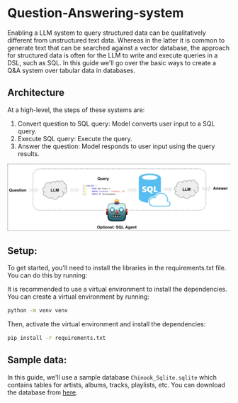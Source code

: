 # Question-Answering-system

Enabling a LLM system to query structured data can be qualitatively different from unstructured text data. Whereas in the latter it is common to generate text that can be searched against a vector database, the approach for structured data is often for the LLM to write and execute queries in a DSL, such as SQL. In this guide we'll go over the basic ways to create a Q&A system over tabular data in databases.

## Architecture

At a high-level, the steps of these systems are:

1. Convert question to SQL query: Model converts user input to a SQL query.
2. Execute SQL query: Execute the query.
3. Answer the question: Model responds to user input using the query results.

![Texto Alternativo](./assets/img.jpg)


## Setup:

To get started, you'll need to install the libraries in the requirements.txt file. You can do this by running:

It is recommended to use a virtual environment to install the dependencies. You can create a virtual environment by running:

```bash
python -m venv venv
```

Then, activate the virtual environment and install the dependencies:

```bash
pip install -r requirements.txt
```

## Sample data:

In this guide, we'll use a sample database `Chinook_Sqlite.sqlite` which contains tables for artists, albums, tracks, playlists, etc. You can download the database from [here](https://www.sqlitetutorial.net/sqlite-sample-database/).